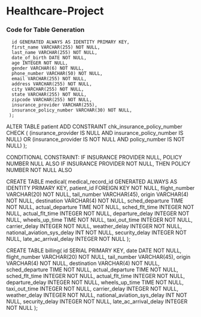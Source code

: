 # Healthcare-Project

### Code for Table Generation

```CREATE TABLE patient(
  id GENERATED ALWAYS AS IDENTITY PRIMARY KEY,
  first_name VARCHAR(255) NOT NULL,
  last_name VARCHAR(255) NOT NULL,
  date_of_birth DATE NOT NULL,
  age INTEGER NOT NULL,
  gender VARCHAR(6) NOT NULL,
  phone_number VARCHAR(50) NOT NULL,
  email VARCHAR(255) NOT NULL,
  address VARCHAR(255) NOT NULL,
  city VARCHAR(255) NOT NULL,
  state VARCHAR(255) NOT NULL,
  zipcode VARCHAR(255) NOT NULL,
  insurance_provider VARCHAR(255),
  insurance_policy_number VARCHAR(30) NOT NULL,
 );
 ```
   ALTER TABLE patient
   ADD CONSTRAINT chk_insurance_policy_number
   CHECK (
   (insurance_provider IS NULL AND insurance_policy_number IS NULL)
   OR
   (insurance_provider IS NOT NULL AND policy_number IS NOT NULL)
    );
   
CONDITIONAL CONSTRAINT: IF INSURANCE PROVIDER NULL, POLICY NUMBER NULL ALSO
IF INSURANCE PROVIDER NOT NULL, THEN POLICY NUMBER NOT NULL ALSO


 CREATE TABLE medical(
  medical_record_id GENERATED ALWAYS AS IDENTITY PRIMARY KEY,
  patient_id FOREIGN KEY NOT NULL,
  flight_number VARCHAR(20) NOT NULL,
  tail_number VARCHAR(45),
  origin VARCHAR(4) NOT NULL,
  destination VARCHAR(4) NOT NULL,
  sched_departure TIME NOT NULL,
  actual_departure TIME NOT NULL,
  sched_flt_time INTEGER NOT NULL,
  actual_flt_time INTEGER NOT NULL,
  departure_delay INTEGER NOT NULL,
  wheels_up_time TIME NOT NULL,
  taxi_out_time INTEGER NOT NULL,
  carrier_delay INTEGER NOT NULL,
  weather_delay INTEGER NOT NULL,
  national_aviation_sys_delay INT NOT NULL,
  security_delay INTEGER NOT NULL,
  late_ac_arrival_delay INTEGER NOT NULL
 );


 CREATE TABLE billing(
  id SERIAL PRIMARY KEY,
  date DATE NOT NULL,
  flight_number VARCHAR(20) NOT NULL,
  tail_number VARCHAR(45),
  origin VARCHAR(4) NOT NULL,
  destination VARCHAR(4) NOT NULL,
  sched_departure TIME NOT NULL,
  actual_departure TIME NOT NULL,
  sched_flt_time INTEGER NOT NULL,
  actual_flt_time INTEGER NOT NULL,
  departure_delay INTEGER NOT NULL,
  wheels_up_time TIME NOT NULL,
  taxi_out_time INTEGER NOT NULL,
  carrier_delay INTEGER NOT NULL,
  weather_delay INTEGER NOT NULL,
  national_aviation_sys_delay INT NOT NULL,
  security_delay INTEGER NOT NULL,
  late_ac_arrival_delay INTEGER NOT NULL
 );

